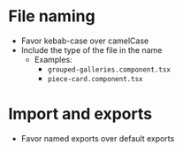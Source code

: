 # File naming

- Favor kebab-case over camelCase
- Include the type of the file in the name
    - Examples:
        - `grouped-galleries.component.tsx`
        - `piece-card.component.tsx`

# Import and exports

- Favor named exports over default exports